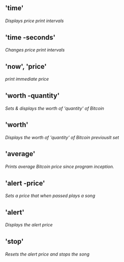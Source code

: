 

## 'time'
###### Displays price print intervals

## 'time -seconds'
###### Changes price print intervals

## 'now', 'price' 
###### print immediate price

## 'worth -quantity'
###### Sets & displays the worth of 'quantity' of Bitcoin

## 'worth'
###### Displays the worth of 'quantity' of Bitcoin previouslt set

## 'average'
###### Prints average Bitcoin price since program inception.


## 'alert -price'
###### Sets a price that when passed plays a song 

## 'alert'
###### Displays the alert price

## 'stop'
###### Resets the alert price and stops the song

